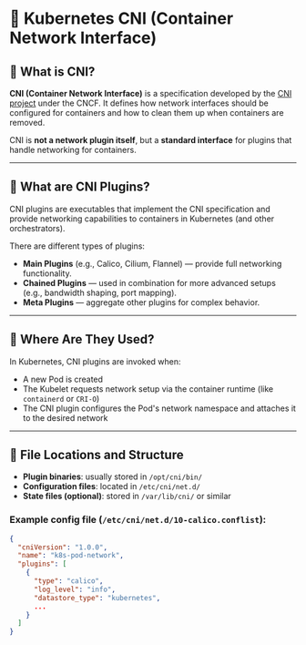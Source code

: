 # 📘 Kubernetes CNI (Container Network Interface)

## 🧠 What is CNI?

**CNI (Container Network Interface)** is a specification developed by the [CNI project](https://github.com/containernetworking/cni) under the CNCF. It defines how network interfaces should be configured for containers and how to clean them up when containers are removed.

CNI is **not a network plugin itself**, but a **standard interface** for plugins that handle networking for containers.

---

## 🔧 What are CNI Plugins?

CNI plugins are executables that implement the CNI specification and provide networking capabilities to containers in Kubernetes (and other orchestrators).

There are different types of plugins:

- **Main Plugins** (e.g., Calico, Cilium, Flannel) — provide full networking functionality.
- **Chained Plugins** — used in combination for more advanced setups (e.g., bandwidth shaping, port mapping).
- **Meta Plugins** — aggregate other plugins for complex behavior.

---

## 📍 Where Are They Used?

In Kubernetes, CNI plugins are invoked when:

- A new Pod is created
- The Kubelet requests network setup via the container runtime (like `containerd` or `CRI-O`)
- The CNI plugin configures the Pod's network namespace and attaches it to the desired network

---

## 📁 File Locations and Structure

- **Plugin binaries**: usually stored in `/opt/cni/bin/`
- **Configuration files**: located in `/etc/cni/net.d/`
- **State files (optional)**: stored in `/var/lib/cni/` or similar

### Example config file (`/etc/cni/net.d/10-calico.conflist`):
```json
{
  "cniVersion": "1.0.0",
  "name": "k8s-pod-network",
  "plugins": [
    {
      "type": "calico",
      "log_level": "info",
      "datastore_type": "kubernetes",
      ...
    }
  ]
}
